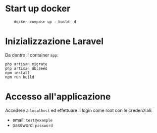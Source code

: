 # Start up docker
```shell
    docker compose up --build -d
```

# Inizializzazione Laravel
Da dentro il container `app`:
```shell
php artisan migrate
php artisan db:seed
npm install
npm run build
```

# Accesso all'applicazione
Accedere a `localhost` ed effettuare il login come root con le credenziali:
 - email: `test@example`
 - password: `password`
